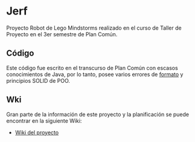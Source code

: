 # Jerf
Proyecto Robot de Lego Mindstorms realizado en el curso de Taller de Proyecto en el 3er semestre de Plan Común.

## Código
Este código fue escrito en el transcurso de Plan Común con escasos conocimientos de Java, por lo tanto, posee varios errores de [formato](https://google.github.io/styleguide/javaguide.html) y principios SOLID de POO.

## Wki
Gran parte de la información de este proyecto y la planificación se puede encontrar en la siguiente Wiki:

* [Wiki del proyecto](https://wiki.dcc.uchile.cl/TallerMindstorms/doku.php?id=18:g14)
